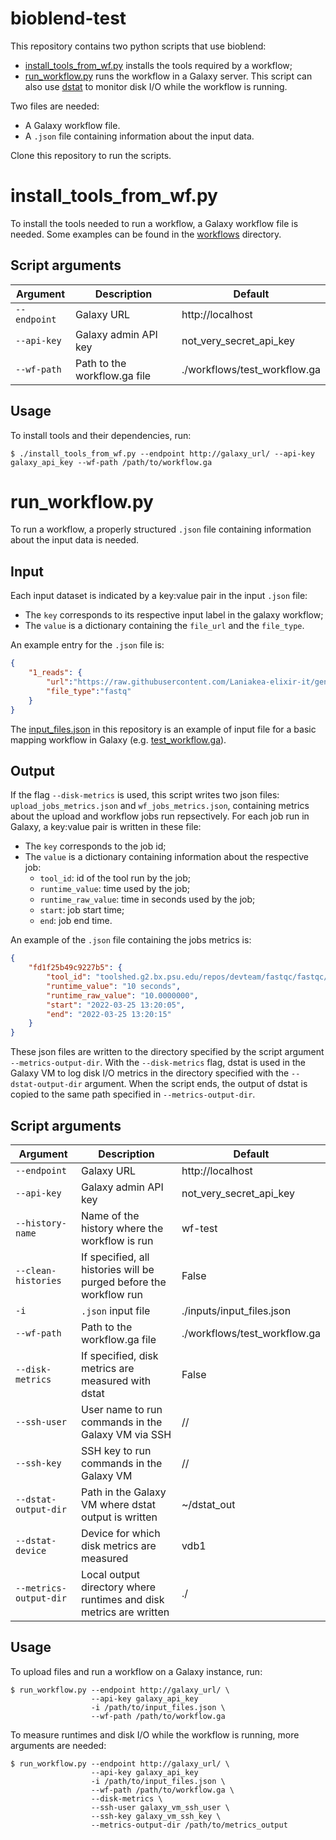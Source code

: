 # bioblend-test
This repository contains two python scripts that use bioblend:

* [install_tools_from_wf.py](https://github.com/Laniakea-elixir-it/bioblend_test/blob/main/install_tools_from_wf.py) installs the tools required by a workflow;
* [run_workflow.py](https://github.com/Laniakea-elixir-it/bioblend_test/blob/main/run_workflow.py) runs the workflow in a Galaxy server. This script can also use [dstat](https://linux.die.net/man/1/dstat) to monitor disk I/O while the workflow is running.

Two files are needed:

* A Galaxy workflow file.
* A `.json` file containing information about the input data.

Clone this repository to run the scripts.


# install_tools_from_wf.py
To install the tools needed to run a workflow, a Galaxy workflow file is needed. Some examples can be found in the [workflows](https://github.com/Laniakea-elixir-it/bioblend_test/tree/main/workflows) directory.

## Script arguments

| Argument     | Description                  | Default                      |
| ------------ | ---------------------------- | ---------------------------- |
| `--endpoint` | Galaxy URL                   | http://localhost             |
| `--api-key`  | Galaxy admin API key         | not_very_secret_api_key      |
| `--wf-path`  | Path to the workflow.ga file | ./workflows/test_workflow.ga |

## Usage
To install tools and their dependencies, run:

```console
$ ./install_tools_from_wf.py --endpoint http://galaxy_url/ --api-key galaxy_api_key --wf-path /path/to/workflow.ga
```

# run_workflow.py
To run a workflow, a properly structured `.json` file containing information about the input data is needed.

## Input
Each input dataset is indicated by a key:value pair in the input `.json` file:

* The `key` corresponds to its respective input label in the galaxy workflow;
* The `value` is a dictionary containing the `file_url` and the `file_type`.

An example entry for the `.json` file is:
```json
{
    "1_reads": {
        "url":"https://raw.githubusercontent.com/Laniakea-elixir-it/general-reads-hg19/main/input_mate1.fastq",
        "file_type":"fastq"
    }
}
```

The [input_files.json](https://github.com/Laniakea-elixir-it/bioblend_test/blob/main/inputs/input_files.json) in this repository is an example of input file for a basic mapping workflow in Galaxy (e.g. [test_workflow.ga](https://github.com/Laniakea-elixir-it/bioblend_test/blob/main/workflows/test_workflow.ga)).

## Output
If the flag `--disk-metrics` is used, this script writes two json files: `upload_jobs_metrics.json` and `wf_jobs_metrics.json`, containing metrics about the upload and workflow jobs run repsectively. For each job run in Galaxy, a key:value pair is written in these file:

* The `key` corresponds to the job id;
* The `value` is a dictionary containing information about the respective job:
  * `tool_id`: id of the tool run by the job;
  * `runtime_value`: time used by the job;
  * `runtime_raw_value`: time in seconds used by the job;
  * `start`: job start time;
  * `end`: job end time.

An example of the `.json` file containing the jobs metrics is:
```json
{
    "fd1f25b49c9227b5": {
        "tool_id": "toolshed.g2.bx.psu.edu/repos/devteam/fastqc/fastqc/0.72+galaxy1",
        "runtime_value": "10 seconds",
        "runtime_raw_value": "10.0000000",
        "start": "2022-03-25 13:20:05",
        "end": "2022-03-25 13:20:15"
    }
}
```
These json files are written to the directory specified by the script argument `--metrics-output-dir`.
With the `--disk-metrics` flag, dstat is used in the Galaxy VM to log disk I/O metrics in the directory specified with the `--dstat-output-dir` argument. When the script ends, the output of dstat is copied to the same path specified in `--metrics-output-dir`.

## Script arguments

| Argument               | Description                                                        | Default                      |
| ------------           | ------------------------------------------------------------------ | ---------------------------- |
| `--endpoint`           | Galaxy URL                                                         | http://localhost             |
| `--api-key`            | Galaxy admin API key                                               | not_very_secret_api_key      |
| `--history-name`       | Name of the history where the workflow is run                      | wf-test                      |
| `--clean-histories`    | If specified, all histories will be purged before the workflow run | False                        |
| `-i`                   | `.json` input file                                                 | ./inputs/input_files.json    |
| `--wf-path`            | Path to the workflow.ga file                                       | ./workflows/test_workflow.ga |
| `--disk-metrics`       | If specified, disk metrics are measured with dstat                 | False                        |
| `--ssh-user`           | User name to run commands in the Galaxy VM via SSH                 | //                           |
| `--ssh-key`            | SSH key to run commands in the Galaxy VM                           | //                           |
| `--dstat-output-dir`   | Path in the Galaxy VM where dstat output is written                | ~/dstat_out                  |
| `--dstat-device`       | Device for which disk metrics are measured                         | vdb1                         |
| `--metrics-output-dir` | Local output directory where runtimes and disk metrics are written | ./                           |

## Usage
To upload files and run a workflow on a Galaxy instance, run:
```console
$ run_workflow.py --endpoint http://galaxy_url/ \
                  --api-key galaxy_api_key
                  -i /path/to/input_files.json \
                  --wf-path /path/to/workflow.ga
```

To measure runtimes and disk I/O while the workflow is running, more arguments are needed:
```console
$ run_workflow.py --endpoint http://galaxy_url/ \
                  --api-key galaxy_api_key
                  -i /path/to/input_files.json \
                  --wf-path /path/to/workflow.ga \
                  --disk-metrics \
                  --ssh-user galaxy_vm_ssh_user \
                  --ssh-key galaxy_vm_ssh_key \
                  --metrics-output-dir /path/to/metrics_output
```